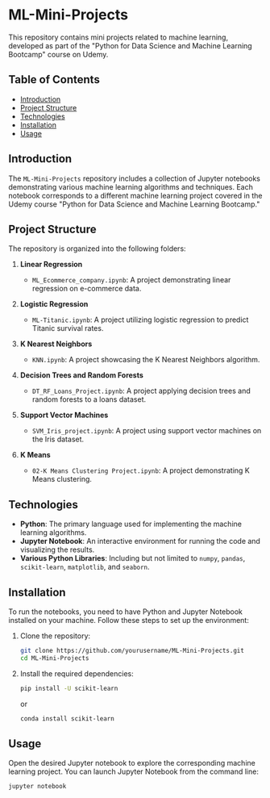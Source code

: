 # ML-Mini-Projects

This repository contains mini projects related to machine learning, developed as part of the "Python for Data Science and Machine Learning Bootcamp" course on Udemy.

## Table of Contents

- [Introduction](#introduction)
- [Project Structure](#project-structure)
- [Technologies](#technologies)
- [Installation](#installation)
- [Usage](#usage)

## Introduction

The `ML-Mini-Projects` repository includes a collection of Jupyter notebooks demonstrating various machine learning algorithms and techniques. Each notebook corresponds to a different machine learning project covered in the Udemy course "Python for Data Science and Machine Learning Bootcamp."

## Project Structure

The repository is organized into the following folders:

1. **Linear Regression**
    - `ML_Ecommerce_company.ipynb`: A project demonstrating linear regression on e-commerce data.
    
2. **Logistic Regression**
    - `ML-Titanic.ipynb`: A project utilizing logistic regression to predict Titanic survival rates.
    
3. **K Nearest Neighbors**
    - `KNN.ipynb`: A project showcasing the K Nearest Neighbors algorithm.
    
4. **Decision Trees and Random Forests**
    - `DT_RF_Loans_Project.ipynb`: A project applying decision trees and random forests to a loans dataset.
    
5. **Support Vector Machines**
    - `SVM_Iris_project.ipynb`: A project using support vector machines on the Iris dataset.
    
6. **K Means**
    - `02-K Means Clustering Project.ipynb`: A project demonstrating K Means clustering.

## Technologies

- **Python**: The primary language used for implementing the machine learning algorithms.
- **Jupyter Notebook**: An interactive environment for running the code and visualizing the results.
- **Various Python Libraries**: Including but not limited to `numpy`, `pandas`, `scikit-learn`, `matplotlib`, and `seaborn`.

## Installation

To run the notebooks, you need to have Python and Jupyter Notebook installed on your machine. Follow these steps to set up the environment:

1. Clone the repository:
    ```bash
    git clone https://github.com/yourusername/ML-Mini-Projects.git
    cd ML-Mini-Projects
    ```

2. Install the required dependencies:
    ```bash
    pip install -U scikit-learn
    ```
    or
    ```bash
    conda install scikit-learn
    ```

## Usage

Open the desired Jupyter notebook to explore the corresponding machine learning project. You can launch Jupyter Notebook from the command line:

```bash
jupyter notebook
